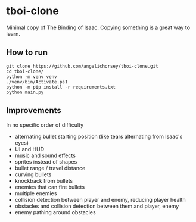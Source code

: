 # tboi-clone
Minimal copy of The Binding of Isaac. Copying something is a great way to learn.

## How to run
```shell
git clone https://github.com/angelichorsey/tboi-clone.git
cd tboi-clone/
python -m venv venv
./venv/bin/Activate.ps1
python -m pip install -r requirements.txt
python main.py
```

## Improvements
In no specific order of difficulty

* alternating bullet starting position (like tears alternating from Isaac's eyes)
* UI and HUD
* music and sound effects
* sprites instead of shapes
* bullet range / travel distance
* curving bullets
* knockback from bullets
* enemies that can fire bullets
* multiple enemies
* collision detection between player and enemy, reducing player health
* obstacles and collision detection between them and player, enemy
* enemy pathing around obstacles